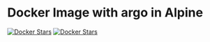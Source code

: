 # Docker Image with argo in Alpine #

[![Docker Stars](https://img.shields.io/docker/automated/illagrenan/argo-alpine.svg)](https://hub.docker.com/r/illagrenan/argo-alpine/)
[![Docker Stars](https://img.shields.io/docker/build/illagrenan/argo-alpine.svg)](https://hub.docker.com/r/illagrenan/argo-alpine/)
